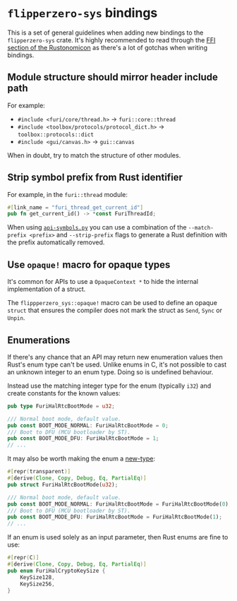 # `flipperzero-sys` bindings

This is a set of general guidelines when adding new bindings to the `flipperzero-sys` crate. It's highly recommended to read through the [FFI section of the Rustonomicon](https://doc.rust-lang.org/nomicon/ffi.html) as there's a lot of gotchas when writing bindings.

## Module structure should mirror header include path

For example:
- `#include <furi/core/thread.h>` → `furi::core::thread`
- `#include <toolbox/protocols/protocol_dict.h>` → `toolbox::protocols::dict`
- `#include <gui/canvas.h>` → `gui::canvas`

When in doubt, try to match the structure of other modules.

## Strip symbol prefix from Rust identifier

For example, in the `furi::thread` module:
```rust
#[link_name = "furi_thread_get_current_id"]
pub fn get_current_id() -> *const FuriThreadId;
```

When using [`api-symbols.py`](../tools/api-symbols.py) you can use a combination of the `--match-prefix <prefix>` and `--strip-prefix` flags to generate a Rust definition with the prefix automatically removed.

## Use `opaque!` macro for opaque types

It's common for APIs to use a `OpaqueContext *` to hide the internal implementation of a struct.

The `flippperzero_sys::opaque!` macro can be used to define an opaque `struct` that ensures the compiler does not mark the struct as `Send`, `Sync` or `Unpin`.

## Enumerations

If there's any chance that an API may return new enumeration values then Rust's enum type can't be used. Unlike enums in C, it's not possible to cast an unknown integer to an enum type. Doing so is undefined behaviour.

Instead use the matching integer type for the enum (typically `i32`) and create constants for the known values:

```rust
pub type FuriHalRtcBootMode = u32;

/// Normal boot mode, default value.
pub const BOOT_MODE_NORMAL: FuriHalRtcBootMode = 0;
/// Boot to DFU (MCU bootloader by ST).
pub const BOOT_MODE_DFU: FuriHalRtcBootMode = 1;
// ...
```

It may also be worth making the enum a [new-type](https://doc.rust-lang.org/rust-by-example/generics/new_types.html):

```rust
#[repr(transparent)]
#[derive(Clone, Copy, Debug, Eq, PartialEq)]
pub struct FuriHalRtcBootMode(u32);

/// Normal boot mode, default value.
pub const BOOT_MODE_NORMAL: FuriHalRtcBootMode = FuriHalRtcBootMode(0);
/// Boot to DFU (MCU bootloader by ST).
pub const BOOT_MODE_DFU: FuriHalRtcBootMode = FuriHalRtcBootMode(1);
// ...
```

If an enum is used solely as an input parameter, then Rust enums are fine to use:

```rust
#[repr(C)]
#[derive(Clone, Copy, Debug, Eq, PartialEq)]
pub enum FuriHalCryptoKeySize {
    KeySize128,
    KeySize256,
}
```
